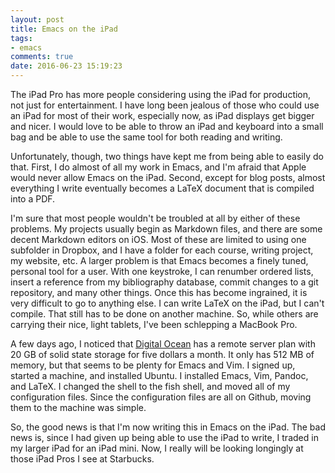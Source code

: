 ```yaml
---
layout: post
title: Emacs on the iPad
tags:
- emacs
comments: true
date: 2016-06-23 15:19:23
---
```


The iPad Pro has more people considering using the iPad for production, not just for entertainment. I have long been jealous of those who could use an iPad for most of their work, especially now, as iPad displays get bigger and nicer. I would love to be able to throw an iPad and keyboard into a small bag and be able to use the same tool for both reading and writing.

Unfortunately, though, two things have kept me from being able to easily do that. First, I do almost of all my work in Emacs, and I'm afraid that Apple would never allow Emacs on the iPad. Second, except for blog posts, almost everything I write eventually becomes a LaTeX document that is compiled into a PDF.

I'm sure that most people wouldn't be troubled at all by either of these problems. My projects usually begin as Markdown files, and there are some decent Markdown editors on iOS. Most of these are limited to using one subfolder in Dropbox, and I have a folder for each course, writing project, my website, etc. A larger problem is that Emacs becomes a finely tuned, personal tool for a user. With one keystroke, I can renumber ordered lists, insert a reference from my bibliography database, commit changes to a git repository, and many other things. Once this has become ingrained, it is very difficult to go to anything else. I can write LaTeX on the iPad, but I can't compile. That still has to be done on another machine. So, while others are carrying their nice, light tablets, I've been schlepping a MacBook Pro.

A few days ago, I noticed that [Digital Ocean](http://www.digitalocean.com) has a remote server plan with 20 GB of solid state storage for five dollars a month. It only has 512 MB of memory, but that seems to be plenty for Emacs and Vim. I signed up, started a machine, and installed Ubuntu. I installed Emacs, Vim, Pandoc, and LaTeX. I changed the shell to the fish shell, and moved all of my configuration files. Since the configuration files are all on Github, moving them to the machine was simple.

So, the good news is that I'm now writing this in Emacs on the iPad. The bad news is, since I had given up being able to use the iPad to write, I traded in my larger iPad for an iPad mini. Now, I really will be looking longingly at those iPad Pros I see at Starbucks.
